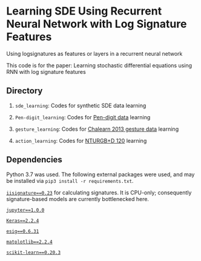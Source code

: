 # Learning SDE Using Recurrent Neural Network with Log Signature Features
Using logsignatures as features or layers in a recurrent neural network

This code is for the paper: Learning stochastic differential equations using RNN with log signature features

## Directory
1. `sde_learning`: Codes for synthetic SDE data learning

2. `Pen-digit_learning`: Codes for [Pen-digit data](https://archive.ics.uci.edu/ml/machine-learning-databases/pendigits/) learning

3. `gesture_learning`: Codes for [Chalearn 2013 gesture data](http://sunai.uoc.edu/chalearn/) learning

4. `action_learning`: Codes for [NTURGB+D 120](https://github.com/shahroudy/NTURGB-D) learning

## Dependencies
Python 3.7 was used. The following external packages were used, and may be installed via `pip3 install -r requirements.txt`.

[`iisignature==0.23`](https://github.com/bottler/iisignature) for calculating signatures. It is CPU-only; consequently signature-based models are currently bottlenecked here.

[`jupyter==1.0.0`](https://jupyter.org/)

[`Keras==2.2.4`](https://github.com/keras-team/keras.git)

[`esig==0.6.31`](https://pypi.org/project/esig/0.6.31/)

[`matplotlib==2.2.4`](https://matplotlib.org/)

[`scikit-learn==0.20.3`](https://scikit-learn.org/)
